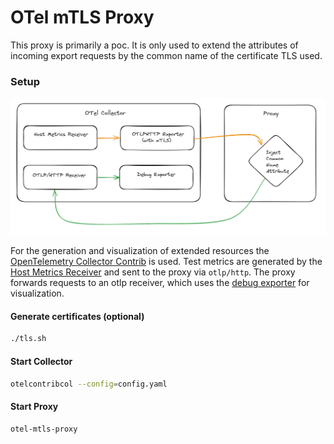 # OTel mTLS Proxy

This proxy is primarily a poc. It is only used to extend the attributes of incoming export
requests by the common name of the certificate TLS used.

### Setup

![graph](graph.png)

For the generation and visualization of extended resources the [OpenTelemetry Collector Contrib](https://github.com/open-telemetry/opentelemetry-collector-contrib) is used.
Test metrics are generated by the [Host Metrics Receiver](https://github.com/open-telemetry/opentelemetry-collector-contrib/tree/main/receiver/hostmetricsreceiver) and sent to the proxy via `otlp/http`.
The proxy forwards requests to an otlp receiver, which uses the [debug exporter](https://github.com/open-telemetry/opentelemetry-collector/blob/main/exporter/debugexporter/) for visualization.

#### Generate certificates (optional)

```bash
./tls.sh
```

#### Start Collector

```bash
otelcontribcol --config=config.yaml
```
#### Start Proxy

```bash
otel-mtls-proxy
```
